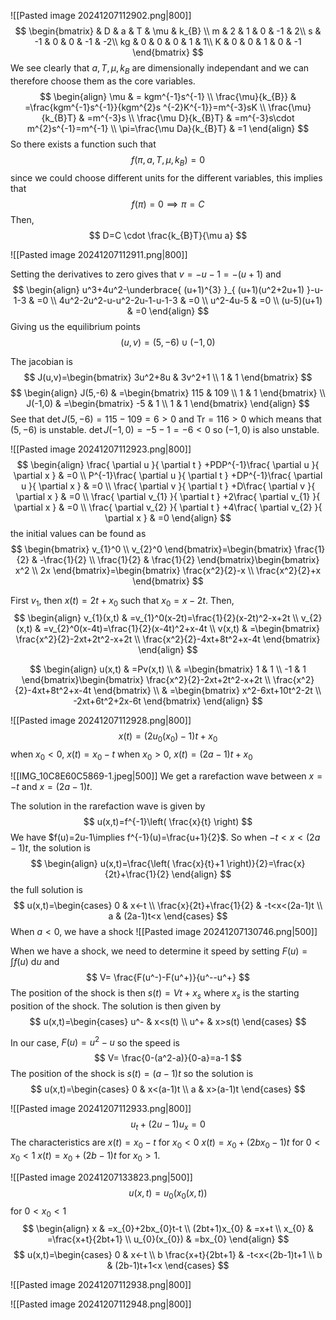 ![[Pasted image 20241207112902.png|800]]
$$
\begin{bmatrix}
 & D & a & T & \mu & k_{B} \\
m  & 2 & 1 & 0 & -1 & 2\\
s  & -1 & 0 & 0 & -1 & -2\\
kg  & 0 & 0 & 0 & 1 & 1\\
K & 0 & 0 & 1 & 0 & -1
\end{bmatrix}
$$
We see clearly that $a,T,\mu,k_{B}$ are dimensionally independant and we can therefore choose them as the core variables.
$$
\begin{align}
\mu & = kgm^{-1}s^{-1} \\
\frac{\mu}{k_{B}} & =\frac{kgm^{-1}s^{-1}}{kgm^{2}s ^{-2}K^{-1}}=m^{-3}sK \\
\frac{\mu}{k_{B}T} & =m^{-3}s \\
\frac{\mu D}{k_{B}T} & =m^{-3}s\cdot m^{2}s^{-1}=m^{-1} \\
\pi=\frac{\mu Da}{k_{B}T} & =1
\end{align}
$$
So there exists a function such that
$$
f(\pi,a,T,\mu,k_{B})=0
$$
since we could choose different units for the different variables, this implies that
$$
f(\pi)=0\implies \pi=C
$$
Then,
$$
D=C \cdot \frac{k_{B}T}{\mu a}
$$



![[Pasted image 20241207112911.png|800]]

Setting the derivatives to zero gives that $v=-u-1=-(u+1)$ and
$$
\begin{align}
u^3+4u^2-\underbrace{ (u+1)^{3} }_{ (u+1)(u^2+2u+1) }-u-1-3 & =0 \\
4u^2-2u^2-u-u^2-2u-1-u-1-3 & =0 \\
u^2-4u-5 & =0 \\
(u-5)(u+1) & =0
\end{align}
$$
Giving us the equilibrium points
$$
(u,v)=(5,-6) \cup(-1,0)
$$

The jacobian is
$$
J(u,v)=\begin{bmatrix}
3u^2+8u & 3v^2+1 \\
1 & 1
\end{bmatrix}
$$
$$
\begin{align}
J(5,-6) & =\begin{bmatrix}
115 & 109 \\
1 & 1
\end{bmatrix} \\
J(-1,0) & =\begin{bmatrix}
-5 & 1 \\
1 & 1
\end{bmatrix}
\end{align}
$$
See that $\det J(5,-6)=115-109=6>0$ and $\mathrm{Tr}=116>0$ which means that $(5,-6)$ is unstable. 
$\det J(-1,0)=-5-1=-6<0$ so $(-1,0)$ is also unstable.


![[Pasted image 20241207112923.png|800]]
$$
\begin{align}
\frac{ \partial u }{ \partial t } +PDP^{-1}\frac{ \partial u }{ \partial x }  & =0 \\
P^{-1}\frac{ \partial u }{ \partial t } +DP^{-1}\frac{ \partial u }{ \partial x }  & =0 \\
\frac{ \partial v }{ \partial t } +D\frac{ \partial v }{ \partial x }  & =0 \\
\frac{ \partial v_{1} }{ \partial t } +2\frac{ \partial v_{1} }{ \partial x }  & =0 \\
\frac{ \partial v_{2} }{ \partial t } +4\frac{ \partial v_{2} }{ \partial x }  & =0
\end{align}
$$
the initial values can be found as
$$
\begin{bmatrix}
v_{1}^0 \\
v_{2}^0 
\end{bmatrix}=\begin{bmatrix}
\frac{1}{2} & -\frac{1}{2} \\
\frac{1}{2} & \frac{1}{2}
\end{bmatrix}\begin{bmatrix}
x^2 \\
2x
\end{bmatrix}=\begin{bmatrix}
\frac{x^2}{2}-x \\
\frac{x^2}{2}+x
\end{bmatrix}
$$


First $v_{1}$, then $x(t)=2t+x_{0}$ such that $x_{0}=x-2t$. Then,
$$
\begin{align}
v_{1}(x,t) & =v_{1}^0(x-2t)=\frac{1}{2}(x-2t)^2-x+2t  \\
v_{2}(x,t) & =v_{2}^0(x-4t)=\frac{1}{2}(x-4t)^2+x-4t \\
v(x,t) & =\begin{bmatrix}
\frac{x^2}{2}-2xt+2t^2-x+2t \\
\frac{x^2}{2}-4xt+8t^2+x-4t
\end{bmatrix}
\end{align}
$$

$$
\begin{align}
u(x,t) & =Pv(x,t) \\
 & =\begin{bmatrix}
1 & 1 \\
-1 & 1
\end{bmatrix}\begin{bmatrix}
\frac{x^2}{2}-2xt+2t^2-x+2t \\
\frac{x^2}{2}-4xt+8t^2+x-4t
\end{bmatrix} \\
 & =\begin{bmatrix}
x^2-6xt+10t^2-2t \\
-2xt+6t^2+2x-6t
\end{bmatrix}
\end{align}
$$



![[Pasted image 20241207112928.png|800]]
$$
x(t)=(2u_{0}(x_{0})-1)t+x_{0}
$$
when $x_{0}<0$, $x(t)=x_{0}-t$
when $x_{0}>0$, $x(t)=(2a-1)t+x_{0}$

![[IMG_10C8E60C5869-1.jpeg|500]]
We get a rarefaction wave between $x=-t$ and $x=(2a-1)t$.

The solution in the rarefaction wave is given by
$$
u(x,t)=f^{-1}\left( \frac{x}{t} \right)
$$
We have $f(u)=2u-1\implies f^{-1}(u)=\frac{u+1}{2}$. So when $-t<x<(2a-1)t$, the solution is
$$
\begin{align}
u(x,t)=\frac{\left( \frac{x}{t}+1 \right)}{2}=\frac{x}{2t}+\frac{1}{2}
\end{align}
$$
the full solution is
$$
u(x,t)=\begin{cases}
0 & x<-t \\
\frac{x}{2t}+\frac{1}{2} & -t<x<(2a-1)t \\
a & (2a-1)t<x
\end{cases}
$$
When $a<0$, we have a shock
![[Pasted image 20241207130746.png|500]]

When we have a shock, we need to determine it speed by setting $F(u)=\int f(u)\text{ d}u$ and
$$
V= \frac{F(u^-)-F(u^+)}{u^--u^+}
$$
The position of the shock is then $s(t)=Vt+x_{s}$ where $x_{s}$ is the starting position of the shock. The solution is then given by
$$
u(x,t)=\begin{cases}
u^- & x<s(t) \\
u^+ & x>s(t)
\end{cases}
$$

In our case, $F(u)=u^2-u$ so the speed is
$$
V= \frac{0-(a^2-a)}{0-a}=a-1
$$
The position of the shock is $s(t)=(a-1)t$ so the solution is
$$
u(x,t)=\begin{cases}
0 & x<(a-1)t \\
a & x>(a-1)t
\end{cases}
$$



![[Pasted image 20241207112933.png|800]]
$$
u_{t}+(2u-1)u_{x}=0
$$
The characteristics are $x(t)=x_{0}-t$ for $x_{0}<0$
$x(t)=x_{0}+(2bx_{0}-1)t$ for $0<x_{0}<1$
$x(t)=x_{0}+(2b-1)t$ for $x_{0}>1$.

![[Pasted image 20241207133823.png|500]]
$$
u(x,t)=u_{0}(x_{0}(x,t))
$$
for $0<x_{0}<1$
$$
\begin{align}
x & =x_{0}+2bx_{0}t-t \\
(2bt+1)x_{0} & =x+t \\
x_{0} & =\frac{x+t}{2bt+1} \\
u_{0}(x_{0}) & =bx_{0}
\end{align}
$$
$$
u(x,t)=\begin{cases}
0 & x<-t \\
b \frac{x+t}{2bt+1}  & -t<x<(2b-1)t+1 \\
b & (2b-1)t+1<x
\end{cases}
$$



![[Pasted image 20241207112938.png|800]]

![[Pasted image 20241207112948.png|800]]